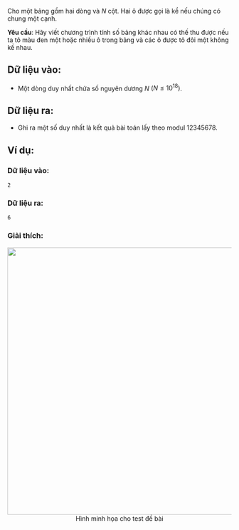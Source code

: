 <!--
**<center>NGUỒN: VOI Training Camp 3H  (Ngày 03/11/2016 Am)</center>**
-->
Cho một bảng gồm hai dòng và $N$ cột. Hai ô được gọi là kề nếu chúng có chung một cạnh.

**Yêu cầu**: Hãy viết chương trình tính số bảng khác nhau có thế thu được nếu ta tô màu đen một hoặc nhiều ô trong bảng và các ô được tô đôi một không kề nhau.

## Dữ liệu vào:
- Một dòng duy nhất chứa số nguyên dương $N$ $(N≤10^{18})$.

## Dữ liệu ra:
- Ghi ra một số duy nhất là kết quả bài toán lấy theo modul $12345678$.

## Ví dụ:
### Dữ liệu vào:
```
2
```

### Dữ liệu ra:
```
6
```

### Giải thích:
<center><img src = "/images/problems/1103/table.svg" width=600px></center>
<center>Hình minh họa cho test đề bài</center>